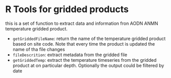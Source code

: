 # R Tools for gridded products

this is a set of function to extract data and information fron AODN ANMN temperature gridded product.

- `getGriddedFileName`: return the name of the temperature gridded product based on site code. Note that every time the product is updated the name of tha file changes
- `fileDescrition`: extract metadata from the gridded file
- `getGriddedTemp`: extract the temperature timeseries from the gridded product at on particular depth. Optionally the output could be filtered by date

